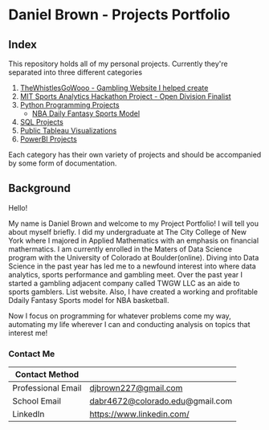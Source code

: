 # Daniel Brown - Projects Portfolio

## Index

This repository holds all of my personal projects. Currently they're separated into three different categories

1. [TheWhistlesGoWooo - Gambling Website I helped create](https://thewhistlesgowooo.com/)
2. [MIT Sports Analytics Hackathon Project - Open Division Finalist](https://github.com/djbrown227/Daniel_Portfolio/tree/main/MIT%20Sports%20Analytics%20Hackathon%202022)
3. [Python Programming Projects](https://github.com/djbrown227/Daniel_Portfolio/tree/main/Python%20Programming%20Projects)
    - [NBA Daily Fantasy Sports Model](https://github.com/djbrown227/Daniel_Portfolio/tree/main/Python%20Programming%20Projects/NBA%20Daily%20Fantasy%20Sports)
4. [SQL Projects](https://github.com/djbrown227/Daniel_Portfolio/tree/main/SQL%20Projects)
5. [Public Tableau Visualizations](https://github.com/djbrown227/Daniel_Portfolio/tree/main/Public%20Tableau%20Visualizations)
6. [PowerBI Projects](https://github.com/djbrown227/Daniel_Portfolio/tree/main/PowerBI%20Projects)

Each category has their own variety of projects and should be accompanied by some form of documentation. 

## Background

Hello! 

My name is Daniel Brown and welcome to my Project Portfolio! I will tell you about myself briefly. I did my undergraduate at The City College of New York where I majored in Applied Mathematics with an emphasis on financial mathermatics. I am currently enrolled in the Maters of Data Science program with the University of Colorado at Boulder(online). Diving into Data Science in the past year has led me to a newfound interest into where data analytics, sports performance and gambling meet. Over the past year I started a gambling adjacent company called TWGW LLC as an aide to sports gamblers. List website. Also, I have created a working and profitable Ddaily Fantasy Sports model for NBA basketball. 
 

Now I focus on programming for whatever problems come my way, automating my life wherever I can and conducting analysis on topics that interest me!

### Contact Me

| Contact Method |  |
| --- | --- |
| Professional Email | djbrown227@gmail.com |
| School Email | dabr4672@colorado.edu@gmail.com |
| LinkedIn | https://www.linkedin.com/ |
